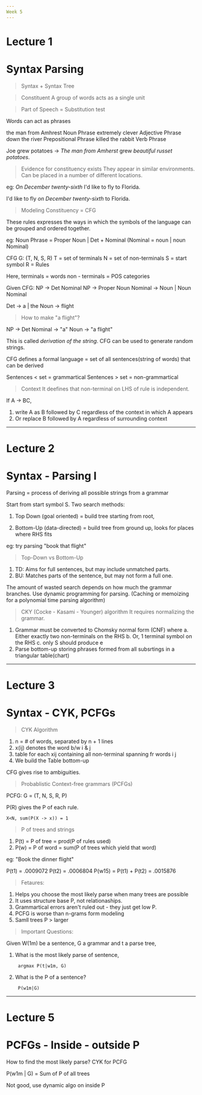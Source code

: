 ```yaml
---
Week 5
---
```


# Lecture 1

# Syntax Parsing

> Syntax + Syntax Tree

> Constituent
A group of words acts as a single unit

> Part of Speech = Substitution test

Words can act as phrases

the man from Amhrest    Noun Phrase
extremely clever        Adjective Phrase
down the river          Prepositional Phrase
killed the rabbit       Verb Phrase

Joe grew potatoes
->
_The man from Amherst_ grew _beautiful russet potatoes_.

> Evidence for constituency exists
They appear in similar environments.
Can be placed in a number of different locations.

eg:
_On December twenty-sixth_ I'd like to fly to Florida.

I'd like to fly _on December twenty-sixth_ to Florida.

> Modeling Constituency = CFG

These rules expresses the ways in which the symbols of the language can be grouped and ordered together.

eg:
Noun Phrase = Proper Noun | Det + Nominal
(Nominal = noun | noun Nominal)

CFG G: (T, N, S, R)
T = set of terminals
N = set of non-terminals
S = start symbol
R = Rules

Here,
terminals = words
non - terminals = POS categories

Given CFG:
NP -> Det Nominal
NP -> Proper Noun
Nominal -> Noun | Noun Nominal

Det -> a | the
Noun -> flight

> How to make "a flight"?

NP -> Det Nominal -> "a" Noun -> "a flight"

This is called _derivation of the string_.
CFG can be used to generate random strings.

CFG defines a formal language = set of all sentences(string of words) that can be derived

Sentences < set = grammartical
Sentences > set = non-grammartical

> Context
It deefines that non-terminal on LHS of rule is independent.

If A -> BC,

1. write A as B followed by C regardless of the context in which A appears
2. Or replace B followed by A regardless of surrounding context

---

# Lecture 2

# Syntax - Parsing I

Parsing = process of deriving all possible strings from a grammar

Start from start symbol S.
Two search methods:

1. Top Down (goal oriented) = build tree starting from root, 

2. Bottom-Up (data-directed) = build tree from ground up, looks for places where RHS fits

eg: try parsing "book that flight"

> Top-Down vs Bottom-Up

1. TD: Aims for full sentences, but may include unmatched parts.
2. BU: Matches parts of the sentence, but may not form a full one.

The amount of wasted search depends on how much the grammar branches.
Use dynamic programming for parsing. (Caching or memoizing for a polynomial time parsing algorithm)

> CKY (Cocke - Kasami - Younger) algorithm
It requires normalizing the grammar.

1. Grammar must be converted to Chomsky normal form (CNF) where
    a. Either exactly two non-terminals on the RHS
    b. Or, 1 terminal symbol on the RHS
    c. only S should produce e
2. Parse bottom-up storing phrases formed from  all subsrtings in a triangular table(chart)

---

# Lecture 3

# Syntax - CYK, PCFGs

> CYK Algorithm

1. n = # of words, separated by n + 1 lines
2. x(ij) denotes the word b/w i & j
3. table for each xij containing all non-terminal spanning fr words i j
4. We build the Table bottom-up

CFG gives rise to ambiguities.

> Probablistic Context-free grammars (PCFGs)

PCFG: G = (T, N, S, R, P)

P(R) gives the P of each rule.

    X<N, sum(P(X -> x)) = 1

> P of trees and strings

1. P(t) = P of tree = prod(P of rules used)
2. P(w) = P of word = sum(P of trees which yield that word)

eg: "Book the dinner flight"

P(t1)  = .0009072
P(t2)  = .0006804
P(w15) = P(t1) + P(t2) = .0015876

> Fetaures:

1. Helps you choose the most likely parse when many trees are possible
2. It uses structure base P, not relationaships.
3. Grammartical errors aren't ruled out - they just get low P.
4. PCFG is worse than n-grams form modeling
5. Samll trees P > larger

> Important Questions:

Given W(1m) be a sentence, G a grammar and t a parse tree,

1. What is the most likely parse of sentence,
    
        argmax P(t|w1m, G)

2. What is the P of a sentence?
    
        P(w1m|G)

---

# Lecture 5

# PCFGs - Inside - outside P

How to find the most likely parse? CYK for PCFG

P(w1m | G) = Sum of P of all trees

Not good, use dynamic algo on inside P


